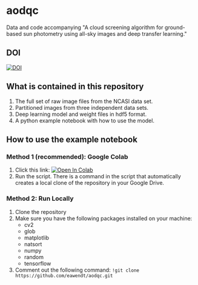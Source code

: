 # aodqc
Data and code accompanying "A cloud screening algorithm for ground-based sun photometry using all-sky images and deep transfer learning."

## DOI
[![DOI](https://zenodo.org/badge/472905349.svg)](https://zenodo.org/badge/latestdoi/472905349)

## What is contained in this repository
1. The full set of raw image files from the NCASI data set.
2. Partitioned images from three independent data sets.
3. Deep learning model and weight files in hdf5 format.
4. A python example notebook with how to use the model.

## How to use the example notebook
### Method 1 (recommended): Google Colab
1. Click this link: [![Open In Colab](https://colab.research.google.com/assets/colab-badge.svg)](https://colab.research.google.com/github/eawendt/aodqc/blob/main/aodqc_example.ipynb)
2. Run the script. There is a command in the script that automatically creates a local clone of the repository in your Google Drive.

### Method 2: Run Locally
1. Clone the repository
2. Make sure you have the following packages installed on your machine:
    * cv2
    * glob
    * matplotlib
    * natsort
    * numpy
    * random
    * tensorflow
3. Comment out the following command: ```!git clone https://github.com/eawendt/aodqc.git```
